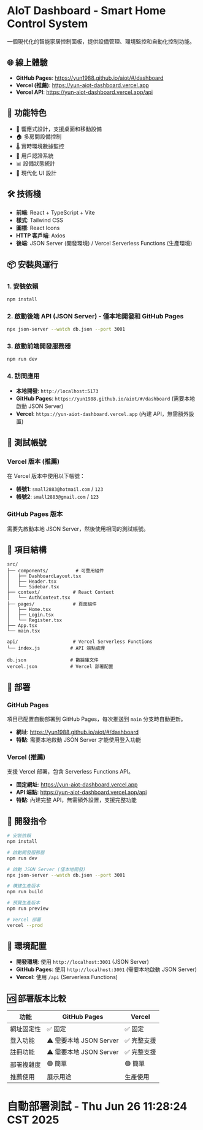 # AIoT Dashboard - Smart Home Control System

一個現代化的智能家居控制面板，提供設備管理、環境監控和自動化控制功能。

## 🌐 線上體驗

- **GitHub Pages**: https://yun1988.github.io/aiot/#/dashboard
- **Vercel (推薦)**: https://yun-aiot-dashboard.vercel.app
- **Vercel API**: https://yun-aiot-dashboard.vercel.app/api

## 🚀 功能特色

- 📱 響應式設計，支援桌面和移動設備
- 🏠 多房間設備控制
- 🌡️ 實時環境數據監控
- 🔐 用戶認證系統
- 📊 設備狀態統計
- 🎨 現代化 UI 設計

## 🛠️ 技術棧

- **前端**: React + TypeScript + Vite
- **樣式**: Tailwind CSS
- **圖標**: React Icons
- **HTTP 客戶端**: Axios
- **後端**: JSON Server (開發環境) / Vercel Serverless Functions (生產環境)

## 📦 安裝與運行

### 1. 安裝依賴
```bash
npm install
```

### 2. 啟動後端 API (JSON Server) - 僅本地開發和 GitHub Pages
```bash
npx json-server --watch db.json --port 3001
```

### 3. 啟動前端開發服務器
```bash
npm run dev
```

### 4. 訪問應用
- **本地開發**: `http://localhost:5173`
- **GitHub Pages**: `https://yun1988.github.io/aiot/#/dashboard` (需要本地啟動 JSON Server)
- **Vercel**: `https://yun-aiot-dashboard.vercel.app` (內建 API，無需額外設置)

## 🔑 測試帳號

### Vercel 版本 (推薦)
在 Vercel 版本中使用以下帳號：
- **帳號1**: `small2883@hotmail.com` / `123`
- **帳號2**: `small2883@gmail.com` / `123`

### GitHub Pages 版本
需要先啟動本地 JSON Server，然後使用相同的測試帳號。

## 📁 項目結構

```
src/
├── components/          # 可重用組件
│   ├── DashboardLayout.tsx
│   ├── Header.tsx
│   └── Sidebar.tsx
├── context/            # React Context
│   └── AuthContext.tsx
├── pages/              # 頁面組件
│   ├── Home.tsx
│   ├── Login.tsx
│   └── Register.tsx
├── App.tsx
└── main.tsx

api/                    # Vercel Serverless Functions
└── index.js           # API 端點處理

db.json                # 數據庫文件
vercel.json            # Vercel 部署配置
```

## 🚀 部署

### GitHub Pages
項目已配置自動部署到 GitHub Pages，每次推送到 `main` 分支時自動更新。
- **網址**: https://yun1988.github.io/aiot/#/dashboard
- **特點**: 需要本地啟動 JSON Server 才能使用登入功能

### Vercel (推薦)
支援 Vercel 部署，包含 Serverless Functions API。
- **固定網址**: https://yun-aiot-dashboard.vercel.app
- **API 端點**: https://yun-aiot-dashboard.vercel.app/api
- **特點**: 內建完整 API，無需額外設置，支援完整功能

## 📝 開發指令

```bash
# 安裝依賴
npm install

# 啟動開發服務器
npm run dev

# 啟動 JSON Server (僅本地開發)
npx json-server --watch db.json --port 3001

# 構建生產版本
npm run build

# 預覽生產版本
npm run preview

# Vercel 部署
vercel --prod
```

## 🔧 環境配置

- **開發環境**: 使用 `http://localhost:3001` (JSON Server)
- **GitHub Pages**: 使用 `http://localhost:3001` (需要本地啟動 JSON Server)
- **Vercel**: 使用 `/api` (Serverless Functions)

## 🆚 部署版本比較

| 功能 | GitHub Pages | Vercel |
|------|-------------|---------|
| 網址固定性 | ✅ 固定 | ✅ 固定 |
| 登入功能 | ⚠️ 需要本地 JSON Server | ✅ 完整支援 |
| 註冊功能 | ⚠️ 需要本地 JSON Server | ✅ 完整支援 |
| 部署複雜度 | 🟢 簡單 | 🟢 簡單 |
| 推薦使用 | 展示用途 | 生產使用 |
# 自動部署測試 - Thu Jun 26 11:28:24 CST 2025
